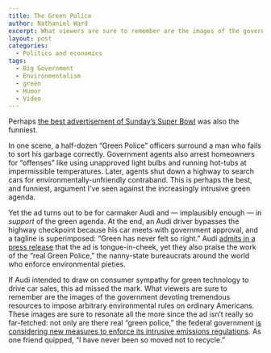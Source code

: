 ```yaml
---
title: The Green Police
author: Nathaniel Ward
excerpt: What viewers are sure to remember are the images of the government devoting tremendous resources to impose arbitrary environmental rules on ordinary Americans.
layout: post
categories:
  - Politics and economics
tags:
  - Big Government
  - Environmentalism
  - green
  - Humor
  - Video
---
```

Perhaps [the best advertisement of Sunday’s Super Bowl](https://www.youtube.com/watch?v=Wq58zS4_jvM) was also the funniest.

In one scene, a half-dozen “Green Police” officers surround a man who fails to sort his garbage correctly. Government agents also arrest homeowners for “offenses” like using unapproved light bulbs and running hot-tubs at impermissible temperatures. Later, agents shut down a highway to search cars for environmentally-unfriendly contraband. This is perhaps the best, and funniest, argument I’ve seen against the increasingly intrusive green agenda.

Yet the ad turns out to be for carmaker Audi and — implausibly enough — in *support* of the green agenda. At the end, an Audi driver bypasses the highway checkpoint because his car meets with government approval, and a tagline is superimposed: “Green has never felt so right.” Audi [admits in a press release][1] that the ad is tongue-in-cheek, yet they also praise the work of the “real Green Police,” the nanny-state bureaucrats around the world who enforce environmental pieties.

If Audi intended to draw on consumer sympathy for green technology to drive car sales, this ad missed the mark. What viewers are sure to remember are the images of the government devoting tremendous resources to impose arbitrary environmental rules on ordinary Americans. These images are sure to resonate all the more since the ad isn’t really so far-fetched: not only are there real “green police,” the federal government [is considering new measures to enforce its intrusive emissions regulations][2]. As one friend quipped, “I have never been so moved not to recycle.”

 [1]: http://www.audiusa.com/us/brand/en/models/a3_tdi/green_police.html
 [2]: http://blog.heritage.org/2010/02/08/watch-out-for-the-green-police/